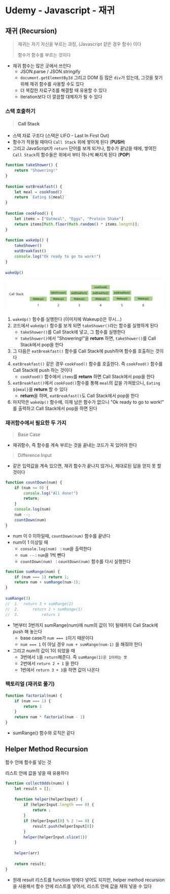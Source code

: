 # Udemy - Javascript - 재귀



## 재귀 (Recursion)

> 재귀는 자기 자신을 부르는 과정, (Javascript 같은 경우 함수) 이다
>
> 함수가 함수를 부르는 것이다

- 재귀 함수는 많은 곳에서 쓰인다
  - JSON.parse / JSON.stringify
  - `document.getElementById` 그리고 DOM 등 많은 `div`가 있는데, 그것을 찾기 위해 재귀 함수를 사용할 수도 있다
  - 더 복잡한 자료구조를 해결할 때 유용할 수 있다
  - iteration보다 더 깔끔할 대체자가 될 수 있다



### 스택 호출하기

> #### Call Stack

- 스택 자료 구조다 (스택은 LIFO - Last In First Out)
- 함수가 적용될 때마다 `Call Stack` 위에 쌓이게 된다 (**PUSH**)
- 그리고 JavaScript가 `return` 단어를 보게 되거나, 함수가 끝났을 때에, 쌓여진 `Call Stack`의 함수들은 위에서 부터 하나씩 빠지게 된다 (**POP**)

```javascript
function takeShower() {
    return "Showering!"
}

function eatBreakfast() {
    let meal = cookFood()
    return `Eating ${meal}`
}

function cookFood() {
    let items = ["Oatmeal", "Eggs", "Protein Shake"]
    return items[Math.floor(Math.random() * items.length)];
}

function wakeUp() {
    takeShower()
    eatBreakfast()
    console.log("Ok ready to go to work!")
}

wakeUp()
```

![image-20230110161846740](6_Javascript_재귀.assets/image-20230110161846740.png)

1. `wakeUp()` 함수를 실행한다 (이미지에 Wakeup()은 무시...)
2. 코드에서 `wakeUp()` 함수를 보게 되면 `takeShower()`라는 함수를 실행하게 된다
   - `takeShower()`를 Call Stack에 넣고, 그 함수를 실행한다
   - `takeShower()`에서 "Showering!"을 **return** 하면, `takeShower()`를 Call Stack에서 pop을 한다
3. 그 다음은 `eatBreakfast()` 함수를 Call Stack에 push하며 함수를 호출하는 것이다
4. `eatBreakfast()` 같은 경우 `cookFood()` 함수를 호출한다. 즉 `cookFood()` 함수를 Call Stack에 push 하는 것이다
   - `cookFood()` 함수에서 `items`를 **return** 하면 Call Stack에서 pop을 한다 
5. `eatBreakfast()`에서 `cookFood()`함수를 통해 `meal`의 값을 가져왔으니, `Eating ${meal}`을 **return** 할 수 있다
   - **return**을 하며, `eatBreakfast()`도 Call Stack에서 pop을 한다
6. 마지막은 `wakeUp()` 함수에, 이제 남은 함수가 없으니 "Ok ready to go to work!" 를 출력하고 Call Stack에서 pop을 하면 된다



### 재귀함수에서 필요한 두 가지

> Base Case

- 재귀함수, 즉 함수를 계속 부르는 것을 끝내는 코드가 꼭 있어야 한다

> Difference Input

- 같은 입력값을 계속 있으면, 재귀 함수가 끝나지 않거나, 제대로된 답을 얻지 못 할 것이다



```javascript
function countDown(num) {
    if (num <= 0) {
        console.log("All done!")
        return;
    }
    console.log(num)
    num --;
    countDown(num)
}
```

- num 이 0 이하일때, `countDown(num)` 함수를 끝낸다
- num이 1 이상일 때
  - `console.log(num) `  :  `num`을 출력한다
  - `num --`  :  `num`을 1씩 뺀다
  - `countDown(num) ` :  `countDown(num)` 함수를 다시 실행한다



```javascript
function sumRange(num) {
    if (num === 1) return 1;
    return num + sumRange(num-1);
}

sumRange(3)
//  1.	return 3 + sumRange(2)
//	2.		return 2 + sumRange(1)
//	3.			return 1
```

- 1번부터 3번까지 sumRange(num)에 num의 값이 1이 될때까지 Call Stack에 push 해 놓는다
  - base case가 `num === 1`이기 때문이다
  - `num === 1` 이 아닐 경우 `num + sumRange(num-1)` 을 해줘야 한다
- 그리고 num의 값이 1이 되었을 때
  - 3번에서 `1`을 `return`해준다. 즉 `sumRange(1)은 1이라는 뜻`
  - 2번에서 `return 2 + 1` 을 한다
  - 1번에서 `return 3 + 3`을 하면 값이 나온다



### 팩토리얼 (재귀로 풀기)

```javascript
function factorial(num) {
    if (num === 1) {
        return 1
    }
    return num * factorial(num - 1)
}
```

- sumRange() 함수와 로직은 같다



## Helper Method Recursion

함수 안에 함수를 넣는 것

리스트 안에 값을 넣을 때 유용하다

```javascript
function collectOdds(nums) {
    let result = [];
    
    function helper(helperInput) {
        if (helperInput.length === 0) {
            return ;
        }
        if (helperInput[0] % 2 !== 0) {
            result.push(helperInput[0])
        }
        helper(helperInput.slice(1))
    }
    
    helper(arr)
    
    return result;
}
```

- 원래 result 리스트를 function 밖에다 넣어도 되지만, helper method recursion을 사용해서 함수 안에 리스트를 넣어서, 리스트 안에 값을 채워 넣을 수 있다










